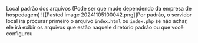 Local padrão dos arquivos (Pode ser que mude dependendo da empresa de hospedagem)
![[Pasted image 20241105100042.png]]Por padrão, o servidor local irá procurar primeiro o arquivo `index.html` ou `index.php` se não achar, ele irá exibir os arquivos que estão naquele diretório padrão ou que você configurou